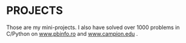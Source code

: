 # PROJECTS
Those are my mini-projects. I also have solved over 1000 problems in C/Python on www.pbinfo.ro and www.campion.edu .
